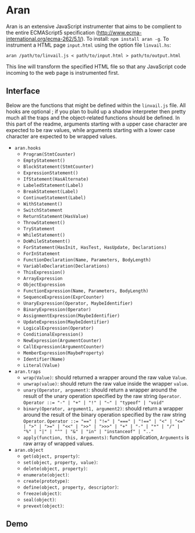 # Aran

Aran is an extensive JavaScript instrumenter that aims to be complient to the entire ECMAScript5 specification (http://www.ecma-international.org/ecma-262/5.1/).
To install: `npm install aran -g`.
To instrument a HTML page `input.html` using the option file `linvail.hs`:

  ```aran /path/to/linvail.js < path/to/input.html > path/to/output.html```

This line will transform the specified HTML file so that any JavaScript code incoming to the web page is instrumented first.

## Interface

Below are the functions that might be defined within the `linvail.js` file.
All hooks are optional ; if you plan to build up a shadow interpreter then pretty much all the traps and the object-related functions should be defined.
In this part of the readme, arguments starting with a upper case character are expected to be raw values, while arguments starting with a lower case character are expected to be wrapped values.

  * `aran.hooks`
    * `Program(StmtCounter)`
    * `EmptyStatement()`
    * `BlockStatement(StmtCounter)`
    * `ExpressionStatement()`
    * `IfStatement(HasAlternate)`
    * `LabeledStatement(Label)`
    * `BreakStatement(Label)`
    * `ContinueStatement(Label)`
    * `WithStatement()`
    * `SwitchStatement`
    * `ReturnStatement(HasValue)`
    * `ThrowStatement()`
    * `TryStatement`
    * `WhileStatement()`
    * `DoWhileStatement()`
    * `ForStatement(HasInit, HasTest, HasUpdate, Declarations)`
    * `ForInStatement`
    * `FunctionDeclaration(Name, Parameters, BodyLength)`
    * `VariableDeclaration(Declarations)`
    * `ThisExpression()`
    * `ArrayExpression`
    * `ObjectExpression`
    * `FunctionExpression(Name, Parameters, BodyLength)`
    * `SequenceExpression(ExprCounter)`
    * `UnaryExpression(Operator, MaybeIdentifier)`
    * `BinaryExpression(Operator)`
    * `AssignmentExpression(MaybeIdentifier)`
    * `UpdateExpression(MaybeIdentifier)`
    * `LogicalExpression(Operator)`
    * `ConditionalExpression()`
    * `NewExpression(ArgumentCounter)`
    * `CallExpression(ArgumentCounter)`
    * `MemberExpression(MaybeProperty)`
    * `Identifier(Name)`
    * `Literal(Value)`
  * `aran.traps`
    * `wrap(Value)`: should returned a wrapper around the raw value `Value`. 
    * `unwrap(value)`: should return the raw value inside the wrapper `value`. 
    * `unary(Operator, argument)`: should return a wrapper around the result of the unary operation specified by the raw string `Operator`.
      ```Operator ::= "-" | "+" | "!" | "~" | "typeof" | "void"```
    * `binary(Operator, argument1, argument2)`: should return a wrapper around the result of the binary operation specified by the raw string `Operator`.
      ```Operator ::= "==" | "!=" | "===" | "!==" | "<" | "<=" | ">" | ">=" | "<<" | ">>" | ">>>" | "+" | "-" | "*" | "/" | "%" | "|" | "^" | "&" | "in" | "instanceof" | ".."```
    * `apply(function, this, Arguments)`: function application, `Arguments` is raw array of wrapped values.
  * `aran.object`
    * `get(object, property)`:
    * `set(object, property, value)`: 
    * `delete(object, property)`: 
    * `enumerate(object)`:
    * `create(prototype)`:
    * `define(object, property, descriptor)`:
    * `freeze(object)`:
    * `seal(object)`:
    * `prevext(object)`:

## Demo

<!-- Proxy usage

* With statement (eg: with({a:1}) {var b=a})
* For-in loop with object as left part (eg: for (var o1.a in o2) {})
* Window object: if proxies are supported the window accessed by the client code is a proxy that automatically escape identifier ; if proxies are not supported the marker aran.swindow is given instead.

 -->